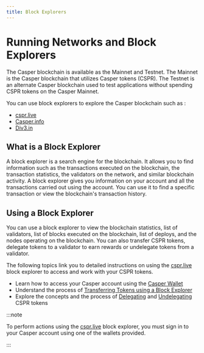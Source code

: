 ```yaml
---
title: Block Explorers
---
```


# Running Networks and Block Explorers

The Casper blockchain is available as the Mainnet and Testnet.
The Mainnet is the Casper blockchain that utilizes Casper tokens (CSPR).
The Testnet is an alternate Casper blockchain used to test applications without spending CSPR tokens on the Casper Mainnet.

You can use block explorers to explore the Casper blockchain such as : 
- [cspr.live](https://cspr.live/)
- [Casper.info](https://casper-trench.vercel.app/)
- [Div3.in](https://div3.in)

## What is a Block Explorer

A block explorer is a search engine for the blockchain. It allows you to find information such as the transactions executed on the blockchain, the transaction statistics, the validators on the network, and similar blockchain activity. A block explorer gives you information on your account and all the transactions carried out using the account. You can use it to find a specific transaction or view the blockchain's transaction history. 

##  Using a Block Explorer

You can use a block explorer to view the blockchain statistics, list of validators, list of blocks executed on the blockchain, list of deploys, and the nodes operating on the blockchain. You can also transfer CSPR tokens, delegate tokens to a validator to earn rewards or undelegate tokens from a validator.

The following topics link you to detailed instructions on using the [cspr.live](https://cspr.live/) block explorer to access and work with your CSPR tokens.

- Learn how to access your Casper account using the [Casper Wallet](https://www.casperwallet.io/)
- Understand the process of [Transferring Tokens using a Block Explorer](./token-transfer.md)
- Explore the concepts and the process of [Delegating](./delegate-ui.md) and [Undelegating](./undelegate-ui.md) CSPR tokens

:::note

To perform actions using the [cspr.live](https://cspr.live/) block explorer, you must sign in to your Casper account using one of the wallets provided.

:::

